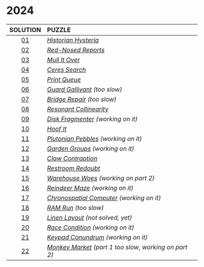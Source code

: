 # 2024

|    SOLUTION     | PUZZLE                                                                                       |
|:---------------:|:---------------------------------------------------------------------------------------------|
| [01](Day01.php) | *[Historian Hysteria](https://adventofcode.com/2024/day/1)*                                  |
| [02](Day02.php) | *[Red-Nosed Reports](https://adventofcode.com/2024/day/2)*                                   |
| [03](Day03.php) | *[Mull It Over](https://adventofcode.com/2024/day/3)*                                        |
| [04](Day04.php) | *[Ceres Search](https://adventofcode.com/2024/day/4)*                                        |
| [05](Day05.php) | *[Print Queue](https://adventofcode.com/2024/day/5)*                                         |
| [06](Day06.php) | *[Guard Gallivant](https://adventofcode.com/2024/day/6) (too slow)*                          |
| [07](Day07.php) | *[Bridge Repair](https://adventofcode.com/2024/day/7) (too slow)*                            |
| [08](Day08.php) | *[Resonant Collinearity](https://adventofcode.com/2024/day/8)*                               |
| [09](Day09.php) | *[Disk Fragmenter](https://adventofcode.com/2024/day/9) (working on it)*                     |
| [10](Day10.php) | *[Hoof It](https://adventofcode.com/2024/day/10)*                                            |
| [11](Day11.php) | *[Plutonian Pebbles](https://adventofcode.com/2024/day/11) (working on it)*                  |
| [12](Day12.php) | *[Garden Groups](https://adventofcode.com/2024/day/12) (working on it)*                      |
| [13](Day13.php) | *[Claw Contraption](https://adventofcode.com/2024/day/13)*                                   |
| [14](Day14.php) | *[Restroom Redoubt](https://adventofcode.com/2024/day/14)*                                   |
| [15](Day15.php) | *[Warehouse Woes](https://adventofcode.com/2024/day/15) (working on part 2)*                 |
| [16](Day16.php) | *[Reindeer Maze](https://adventofcode.com/2024/day/16) (working on it)*                      |
| [17](Day17.php) | *[Chronospatial Computer](https://adventofcode.com/2024/day/17) (working on it)*             |
| [18](Day18.php) | *[RAM Run](https://adventofcode.com/2024/day/18) (too slow)*                                 |
| [19](Day19.php) | *[Linen Layout](https://adventofcode.com/2024/day/19) (not solved, yet)*                     |
| [20](Day20.php) | *[Race Condition](https://adventofcode.com/2024/day/20) (working on it)*                     |
| [21](Day21.php) | *[Keypad Conundrum](https://adventofcode.com/2024/day/21) (working on it)*                   |
| [22](Day22.php) | *[Monkey Market](https://adventofcode.com/2024/day/12) (part 1 too slow, working on part 2)* |